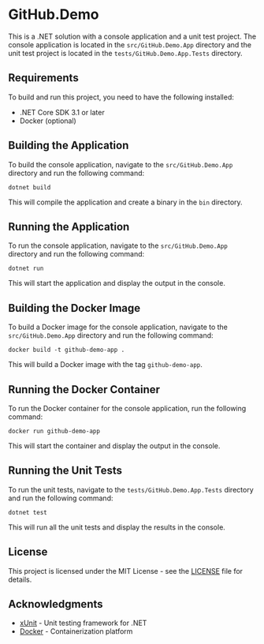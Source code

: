 # GitHub.Demo

This is a .NET solution with a console application and a unit test project. The console application is located in the `src/GitHub.Demo.App` directory and the unit test project is located in the `tests/GitHub.Demo.App.Tests` directory.

## Requirements

To build and run this project, you need to have the following installed:

- .NET Core SDK 3.1 or later
- Docker (optional)

## Building the Application

To build the console application, navigate to the `src/GitHub.Demo.App` directory and run the following command:

```
dotnet build
```

This will compile the application and create a binary in the `bin` directory.

## Running the Application

To run the console application, navigate to the `src/GitHub.Demo.App` directory and run the following command:

```
dotnet run
```

This will start the application and display the output in the console.

## Building the Docker Image

To build a Docker image for the console application, navigate to the `src/GitHub.Demo.App` directory and run the following command:

```
docker build -t github-demo-app .
```

This will build a Docker image with the tag `github-demo-app`.

## Running the Docker Container

To run the Docker container for the console application, run the following command:

```
docker run github-demo-app
```

This will start the container and display the output in the console.

## Running the Unit Tests

To run the unit tests, navigate to the `tests/GitHub.Demo.App.Tests` directory and run the following command:

```
dotnet test
```

This will run all the unit tests and display the results in the console.

## License

This project is licensed under the MIT License - see the [LICENSE](LICENSE) file for details.

## Acknowledgments

- [xUnit](https://xunit.net/) - Unit testing framework for .NET
- [Docker](https://www.docker.com/) - Containerization platform